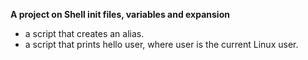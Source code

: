 **A project on Shell init files, variables and expansion**
- a script that creates an alias.
- a script that prints hello user, where user is the current Linux user.

